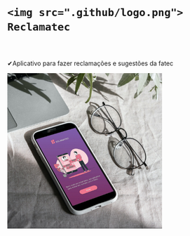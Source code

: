 
<h1 align="start">
    
    <img src=".github/logo.png"> Reclamatec
</h1>

<br>

<p>✔Aplicativo para fazer reclamações e sugestões da fatec</p>

<p align="start">
  <img src=".github/smartk.jpg" width="70%">
</p>





